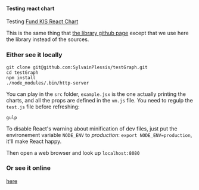 #### Testing react chart

Testing [Fund KIS React Chart](https://github.com/fundkis/reactchart)

This is the same thing that [the library github page](https://fundkis.github.io/reactchart)
except that we use here the library instead of the sources.

### Either see it locally
```
git clone git@github.com:SylvainPlessis/testGraph.git
cd testGraph
npm install
./node_modules/.bin/http-server
```

You can play in the ```src``` folder, ```example.jsx``` is
the one actually printing the charts, and all the props
are defined in the ```vm.js``` file.
You need to regulp the ```test.js``` file before refreshing:
```
gulp
```

To disable React's warning about minification of dev files, just
put the environement variable ```NODE_ENV``` to _production_:
```export NODE_ENV=production```, it'll make React happy.

Then open a web browser and look up ```localhost:8080```

### Or see it online

[here](https://SylvainPlessis.github.io/testGraph)
